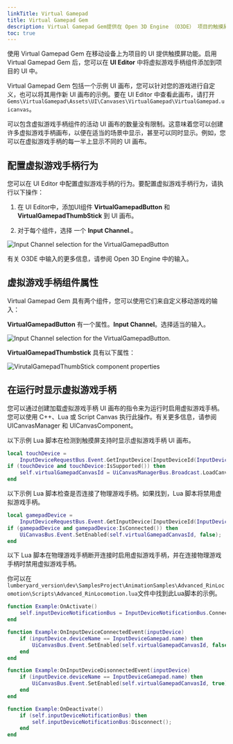 ```yaml
---
linkTitle: Virtual Gamepad
title: Virtual Gamepad Gem
description: Virtual Gamepad Gem提供在 Open 3D Engine （O3DE） 项目的触摸屏设备上模拟游戏手柄的控件。
toc: true
---
```


使用 Virtual Gamepad Gem 在移动设备上为项目的 UI 提供触摸屏功能。启用 Virtual Gamepad Gem 后，您可以在 **UI Editor** 中将虚拟游戏手柄组件添加到项目的 UI 中。

Virtual Gamepad Gem 包括一个示例 UI 画布，您可以针对您的游戏进行自定义，也可以将其用作新 UI 画布的示例。要在 UI Editor 中查看此画布，请打开`Gems\VirtualGamepad\Assets\UI\Canvases\VirtualGamepad\VirtualGamepad.uicanvas`。

可以包含虚拟游戏手柄组件的活动 UI 画布的数量没有限制。这意味着您可以创建许多虚拟游戏手柄画布，以便在适当的场景中显示，甚至可以同时显示。例如，您可以在虚拟游戏手柄的每一半上显示不同的 UI 画布。

## 配置虚拟游戏手柄行为

您可以在 UI Editor 中配置虚拟游戏手柄的行为。要配置虚拟游戏手柄行为，请执行以下操作：

1. 在 UI Editor中，添加UI组件 **VirtualGamepadButton** 和 **VirtualGamepadThumbStick** 到 UI 画布。

1. 对于每个组件，选择 一个 **Input Channel**.。

![Input Channel selection for the VirtualGamepadButton](/images/user-guide/gems/gems-system-gem-virtualgamepad-2.png)

有关 O3DE 中输入的更多信息，请参阅 Open 3D Engine 中的输入。

## 虚拟游戏手柄组件属性

Virtual Gamepad Gem 具有两个组件，您可以使用它们来自定义移动游戏的输入：

**VirtualGamepadButton** 有一个属性。**Input Channel**。选择适当的输入。

![Input Channel selection for the VirtualGamepadButton.](/images/user-guide/gems/gems-system-gem-virtualgamepad-properties-1.png)

**VirtualGamepadThumbstick** 具有以下属性：

![VirutalGamepadThumbStick component properties](/images/user-guide/gems/gems-system-gem-virtualgamepad-properties-2.png)

## 在运行时显示虚拟游戏手柄

您可以通过创建加载虚拟游戏手柄 UI 画布的指令来为运行时启用虚拟游戏手柄。您可以使用 C++、Lua 或 Script Canvas 执行此操作。有关更多信息，请参阅 UICanvasManager 和 UICanvasComponent。

以下示例 Lua 脚本在检测到触摸屏支持时显示虚拟游戏手柄 UI 画布。

```lua
local touchDevice =
    InputDeviceRequestBus.Event.GetInputDevice(InputDeviceId(InputDeviceTouch.name))
if (touchDevice and touchDevice:IsSupported()) then
    self.virtualGamepadCanvasId = UiCanvasManagerBus.Broadcast.LoadCanvas("UI/Canvases/VirtualGamepad/virtualgamepad.uicanvas");
end
```

以下示例 Lua 脚本检查是否连接了物理游戏手柄。如果找到，Lua 脚本将禁用虚拟游戏手柄。

```lua
local gamepadDevice =
    InputDeviceRequestBus.Event.GetInputDevice(InputDeviceId(InputDeviceGamepad.name))
if (gamepadDevice and gamepadDevice:IsConnected()) then
    UiCanvasBus.Event.SetEnabled(self.virtualGamepadCanvasId, false);
end
```

以下 Lua 脚本在物理游戏手柄断开连接时启用虚拟游戏手柄，并在连接物理游戏手柄时禁用虚拟游戏手柄。

你可以在`lumberyard_version\dev\SamplesProject\AnimationSamples\Advanced_RinLocomotion\Scripts\Advanced_RinLocomotion.lua`文件中找到此Lua脚本的示例。

```lua
function Example:OnActivate()
    self.inputDeviceNotificationBus = InputDeviceNotificationBus.Connect(self);
end

function Example:OnInputDeviceConnectedEvent(inputDevice)
    if (inputDevice.deviceName == InputDeviceGamepad.name) then
        UiCanvasBus.Event.SetEnabled(self.virtualGamepadCanvasId, false);
    end
end

function Example:OnInputDeviceDisonnectedEvent(inputDevice)
    if (inputDevice.deviceName == InputDeviceGamepad.name) then
        UiCanvasBus.Event.SetEnabled(self.virtualGamepadCanvasId, true);
    end
end

function Example:OnDeactivate()
    if (self.inputDeviceNotificationBus) then
        self.inputDeviceNotificationBus:Disconnect();
    end
end
```
